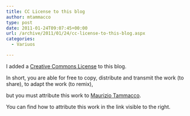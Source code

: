 ```yaml
---
title: CC License to this blog
author: mtammacco
type: post
date: 2011-01-24T09:07:45+00:00
url: /archive/2011/01/24/cc-license-to-this-blog.aspx
categories:
  - Variuos

---
```

I added a [Creative Commons License][1] to this blog. 

In short, you are able for free to copy, distribute and transmit the work (to share), to adapt the work (to remix), 

but you must attribute this work to [Maurizio Tammacco][2].

You can find how to attribute this work in the link visible to the right.

 [1]: http://creativecommons.org/licenses/by/3.0/
 [2]: http://www.coding4art.com